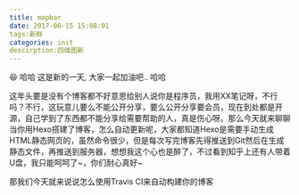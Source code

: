 ```yaml
---
title: mapbar
date: 2017-06-15 15:08:01
tags:新鲜
categories: init
descirption:四维图新
---
```


😆  哈哈
这是新的一天, 大家一起加油吧.. 哈哈

<!--more-->

这年头要是没有个博客都不好意思给别人说你是程序员，我用XX笔记呀，不行吗？不行，这玩意儿要么不能公开分享，要么公开分享要会员，现在到处都是开源，自己学到了东西都不能分享给需要帮助的人，真是伤心呀。那么今天就来聊聊当你用Hexo搭建了博客，怎么自动更新呢，大家都知道Hexo是需要手动生成HTML静态网页的，虽然命令很少，但是每次写完博客先得推送到Git然后在生成静态文件，再推送到服务器，想想我这个心也是醉了，不过看到知乎上还有人带着U盘，我只能呵呵了~，你们耐心真好~

那我们今天就来说说怎么使用Travis CI来自动构建你的博客
